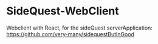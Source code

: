 # SideQuest-WebClient

Webclient with React, for the sideQuest serverApplication: https://github.com/very-many/sidequestButInGood